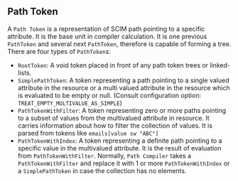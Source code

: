 ## Path Token

A `Path Token` is a representation of SCIM path pointing to a specific attribute. It is the base unit in compiler calculation. It is one previous `PathToken` and several next `PathToken`, therefore is capable of forming a tree. There are four types of `PathToken`s:
- `RootToken`: A void token placed in front of any path token trees or linked-lists.
- `SimplePathToken`: A token representing a path pointing to a single valued attribute in the resource or a multi valued attribute in the resource which is evaluated to be empty or null. (Consult configuration option: `TREAT_EMPTY_MULTIVALUE_AS_SIMPLE`)
- `PathTokenWithFilter`: A token representing zero or more paths pointing to a subset of values from the multivalued attribute in resource. It carries information about how to filter the collection of values. It is parsed from tokens like `emails[value sw "ABC"]`
- `PathTokenWithIndex`: A token representing a definite path pointing to a specific value in the multivalued attribute. It is the result of evaluation from `PathTokenWithFilter`. Normally, `Path Compiler` takes a `PathTokenWithFilter` and replace it with 1 or more `PathTokenWithIndex` or a `SimplePathToken` in case the collection has no elements.
